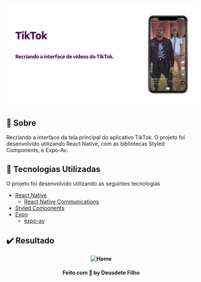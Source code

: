 <h1 align="center">
  <img src="/github/logo.png">
<br>

<a id="sobre"></a>

## :bookmark: Sobre

Recriando a interface da tela principal do aplicativo TikTok. O projeto foi desenvolvido utilizando React Native, com as bibliotecas Styled Components, e Expo-Av.

## :rocket: Tecnologias Utilizadas

O projeto foi desenvolvido utilizando as seguintes tecnologias

- [React Native](https://reactnative.dev/)
  - [React Native Communications](react-native-communications)
- [Styled Components](https://styled-components.com/)
- [Expo](https://expo.io/)
  - [expo-av](https://docs.expo.io/versions/latest/sdk/av/)

## :heavy_check_mark: Resultado

<h4 align="center">
    <img alt="Home" title="#home" width="450px" src="github/gif.gif">
</h4>

<h4 align="center">
    Feito com 💜 by Deusdete Filho</a>
</h4>
